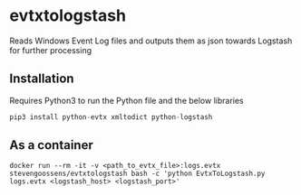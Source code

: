 # evtxtologstash
Reads Windows Event Log files and outputs them as json towards Logstash for further processing

Installation
------------
Requires Python3 to run the Python file and the below libraries

```python
pip3 install python-evtx xmltodict python-logstash 
```
As a container
--------------
`docker run --rm -it -v <path_to_evtx_file>:logs.evtx stevengoossens/evtxtologstash bash -c 'python EvtxToLogstash.py logs.evtx <logstash_host> <logstash_port>'`
